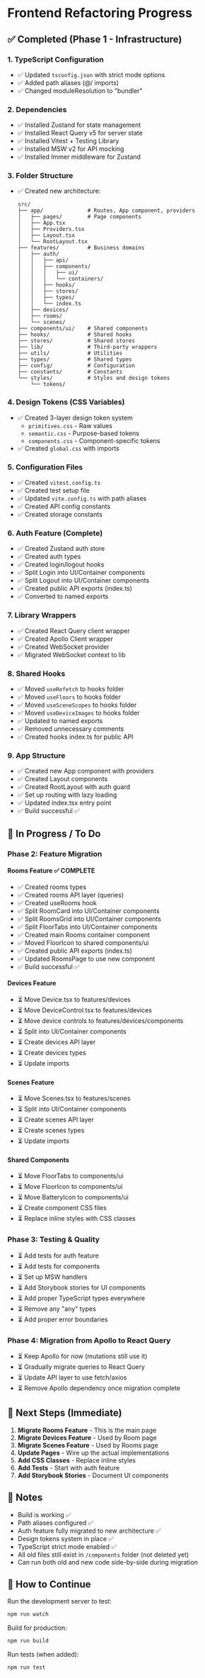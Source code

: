 # Frontend Refactoring Progress

## ✅ Completed (Phase 1 - Infrastructure)

### 1. TypeScript Configuration

- ✅ Updated `tsconfig.json` with strict mode options
- ✅ Added path aliases (@/ imports)
- ✅ Changed moduleResolution to "bundler"

### 2. Dependencies

- ✅ Installed Zustand for state management
- ✅ Installed React Query v5 for server state
- ✅ Installed Vitest + Testing Library
- ✅ Installed MSW v2 for API mocking
- ✅ Installed Immer middleware for Zustand

### 3. Folder Structure

- ✅ Created new architecture:
  ```
  src/
  ├── app/              # Routes, App component, providers
  │   ├── pages/        # Page components
  │   ├── App.tsx
  │   ├── Providers.tsx
  │   ├── Layout.tsx
  │   └── RootLayout.tsx
  ├── features/         # Business domains
  │   ├── auth/
  │   │   ├── api/
  │   │   ├── components/
  │   │   │   ├── ui/
  │   │   │   └── containers/
  │   │   ├── hooks/
  │   │   ├── stores/
  │   │   ├── types/
  │   │   └── index.ts
  │   ├── devices/
  │   ├── rooms/
  │   └── scenes/
  ├── components/ui/    # Shared components
  ├── hooks/            # Shared hooks
  ├── stores/           # Shared stores
  ├── lib/              # Third-party wrappers
  ├── utils/            # Utilities
  ├── types/            # Shared types
  ├── config/           # Configuration
  ├── constants/        # Constants
  └── styles/           # Styles and design tokens
      └── tokens/
  ```

### 4. Design Tokens (CSS Variables)

- ✅ Created 3-layer design token system
  - `primitives.css` - Raw values
  - `semantic.css` - Purpose-based tokens
  - `components.css` - Component-specific tokens
- ✅ Created `global.css` with imports

### 5. Configuration Files

- ✅ Created `vitest.config.ts`
- ✅ Created test setup file
- ✅ Updated `vite.config.ts` with path aliases
- ✅ Created API config constants
- ✅ Created storage constants

### 6. Auth Feature (Complete)

- ✅ Created Zustand auth store
- ✅ Created auth types
- ✅ Created login/logout hooks
- ✅ Split Login into UI/Container components
- ✅ Split Logout into UI/Container components
- ✅ Created public API exports (index.ts)
- ✅ Converted to named exports

### 7. Library Wrappers

- ✅ Created React Query client wrapper
- ✅ Created Apollo Client wrapper
- ✅ Created WebSocket provider
- ✅ Migrated WebSocket context to lib

### 8. Shared Hooks

- ✅ Moved `useRefetch` to hooks folder
- ✅ Moved `useFloors` to hooks folder
- ✅ Moved `useSceneScopes` to hooks folder
- ✅ Moved `useDeviceImages` to hooks folder
- ✅ Updated to named exports
- ✅ Removed unnecessary comments
- ✅ Created hooks index.ts for public API

### 9. App Structure

- ✅ Created new App component with providers
- ✅ Created Layout components
- ✅ Created RootLayout with auth guard
- ✅ Set up routing with lazy loading
- ✅ Updated index.tsx entry point
- ✅ Build successful ✅

## 🔄 In Progress / To Do

### Phase 2: Feature Migration

#### Rooms Feature ✅ COMPLETE

- ✅ Created rooms types
- ✅ Created rooms API layer (queries)
- ✅ Created useRooms hook
- ✅ Split RoomCard into UI/Container components
- ✅ Split RoomsGrid into UI/Container components
- ✅ Split FloorTabs into UI/Container components
- ✅ Created main Rooms container component
- ✅ Moved FloorIcon to shared components/ui
- ✅ Created public API exports (index.ts)
- ✅ Updated RoomsPage to use new component
- ✅ Build successful ✅

#### Devices Feature

- ⏳ Move Device.tsx to features/devices
- ⏳ Move DeviceControl.tsx to features/devices
- ⏳ Move device controls to features/devices/components
- ⏳ Split into UI/Container components
- ⏳ Create devices API layer
- ⏳ Create devices types
- ⏳ Update imports

#### Scenes Feature

- ⏳ Move Scenes.tsx to features/scenes
- ⏳ Split into UI/Container components
- ⏳ Create scenes API layer
- ⏳ Create scenes types
- ⏳ Update imports

#### Shared Components

- ⏳ Move FloorTabs to components/ui
- ⏳ Move FloorIcon to components/ui
- ⏳ Move BatteryIcon to components/ui
- ⏳ Create component CSS files
- ⏳ Replace inline styles with CSS classes

### Phase 3: Testing & Quality

- ⏳ Add tests for auth feature
- ⏳ Add tests for components
- ⏳ Set up MSW handlers
- ⏳ Add Storybook stories for UI components
- ⏳ Add proper TypeScript types everywhere
- ⏳ Remove any "any" types
- ⏳ Add proper error boundaries

### Phase 4: Migration from Apollo to React Query

- ⏳ Keep Apollo for now (mutations still use it)
- ⏳ Gradually migrate queries to React Query
- ⏳ Update API layer to use fetch/axios
- ⏳ Remove Apollo dependency once migration complete

## 🎯 Next Steps (Immediate)

1. **Migrate Rooms Feature** - This is the main page
2. **Migrate Devices Feature** - Used by Room page
3. **Migrate Scenes Feature** - Used by Rooms page
4. **Update Pages** - Wire up the actual implementations
5. **Add CSS Classes** - Replace inline styles
6. **Add Tests** - Start with auth feature
7. **Add Storybook Stories** - Document UI components

## 📝 Notes

- Build is working ✅
- Path aliases configured ✅
- Auth feature fully migrated to new architecture ✅
- Design tokens system in place ✅
- TypeScript strict mode enabled ✅
- All old files still exist in `/components` folder (not deleted yet)
- Can run both old and new code side-by-side during migration

## 🚀 How to Continue

Run the development server to test:

```bash
npm run watch
```

Build for production:

```bash
npm run build
```

Run tests (when added):

```bash
npm run test
```
